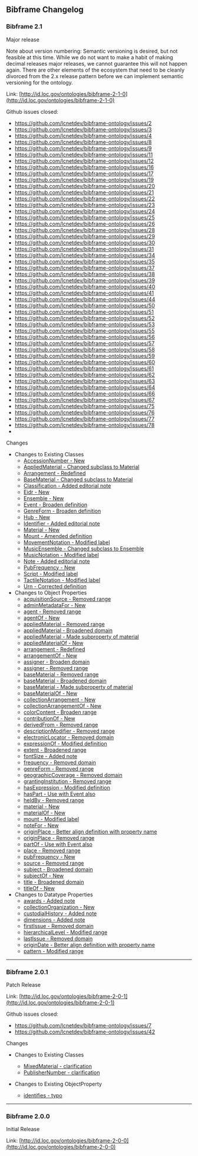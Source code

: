 ## Bibframe Changelog

### Bibframe 2.1
Major release

Note about version numbering:  Semantic versioning is desired, but not feasible
at this time. While we do not want to make a habit of making decimal releases 
major releases, we cannot guarantee this will not happen again.  There are
other elements of the ecosystem that need to be cleanly divorced from the 2.x release 
pattern before we can implement semantic versioning for the ontology.

Link: [http://id.loc.gov/ontologies/bibframe-2-1-0](http://id.loc.gov/ontologies/bibframe-2-1-0)

Github issues closed: 
 * https://github.com/lcnetdev/bibframe-ontology/issues/2
 * https://github.com/lcnetdev/bibframe-ontology/issues/3
 * https://github.com/lcnetdev/bibframe-ontology/issues/4
 * https://github.com/lcnetdev/bibframe-ontology/issues/8
 * https://github.com/lcnetdev/bibframe-ontology/issues/9
 * https://github.com/lcnetdev/bibframe-ontology/issues/11
 * https://github.com/lcnetdev/bibframe-ontology/issues/12
 * https://github.com/lcnetdev/bibframe-ontology/issues/16
 * https://github.com/lcnetdev/bibframe-ontology/issues/17
 * https://github.com/lcnetdev/bibframe-ontology/issues/19
 * https://github.com/lcnetdev/bibframe-ontology/issues/20
 * https://github.com/lcnetdev/bibframe-ontology/issues/21
 * https://github.com/lcnetdev/bibframe-ontology/issues/22
 * https://github.com/lcnetdev/bibframe-ontology/issues/23
 * https://github.com/lcnetdev/bibframe-ontology/issues/24
 * https://github.com/lcnetdev/bibframe-ontology/issues/25
 * https://github.com/lcnetdev/bibframe-ontology/issues/26
 * https://github.com/lcnetdev/bibframe-ontology/issues/28
 * https://github.com/lcnetdev/bibframe-ontology/issues/29
 * https://github.com/lcnetdev/bibframe-ontology/issues/30
 * https://github.com/lcnetdev/bibframe-ontology/issues/31
 * https://github.com/lcnetdev/bibframe-ontology/issues/34
 * https://github.com/lcnetdev/bibframe-ontology/issues/35
 * https://github.com/lcnetdev/bibframe-ontology/issues/37
 * https://github.com/lcnetdev/bibframe-ontology/issues/38
 * https://github.com/lcnetdev/bibframe-ontology/issues/39
 * https://github.com/lcnetdev/bibframe-ontology/issues/40
 * https://github.com/lcnetdev/bibframe-ontology/issues/41
 * https://github.com/lcnetdev/bibframe-ontology/issues/44
 * https://github.com/lcnetdev/bibframe-ontology/issues/50
 * https://github.com/lcnetdev/bibframe-ontology/issues/51
 * https://github.com/lcnetdev/bibframe-ontology/issues/52
 * https://github.com/lcnetdev/bibframe-ontology/issues/53
 * https://github.com/lcnetdev/bibframe-ontology/issues/55
 * https://github.com/lcnetdev/bibframe-ontology/issues/56
 * https://github.com/lcnetdev/bibframe-ontology/issues/57
 * https://github.com/lcnetdev/bibframe-ontology/issues/58
 * https://github.com/lcnetdev/bibframe-ontology/issues/59
 * https://github.com/lcnetdev/bibframe-ontology/issues/60
 * https://github.com/lcnetdev/bibframe-ontology/issues/61
 * https://github.com/lcnetdev/bibframe-ontology/issues/62
 * https://github.com/lcnetdev/bibframe-ontology/issues/63
 * https://github.com/lcnetdev/bibframe-ontology/issues/64
 * https://github.com/lcnetdev/bibframe-ontology/issues/66
 * https://github.com/lcnetdev/bibframe-ontology/issues/67
 * https://github.com/lcnetdev/bibframe-ontology/issues/75
 * https://github.com/lcnetdev/bibframe-ontology/issues/76
 * https://github.com/lcnetdev/bibframe-ontology/issues/77
 * https://github.com/lcnetdev/bibframe-ontology/issues/78
 * 
 
Changes
  * Changes to Existing Classes
    * [AccessionNumber - New](commit)
    * [AppliedMaterial - Changed subclass to Material](commit)
    * [Arrangement - Redefined](commit)
    * [BaseMaterial - Changed subclass to Material](commit)
    * [Classification - Added editorial note](commit)
    * [Eidr - New](commit)
    * [Ensemble - New](commit)
    * [Event - Broaden definition](commit)
    * [GenreForm - Broaden definition](commit)
    * [Hub - New](commit)
    * [Identifier - Added editorial note](commit)
    * [Material - New](commit)
    * [Mount - Amended definition](commit)
    * [MovementNotation - Modified label](commit)
    * [MusicEnsemble - Changed subclass to Ensemble](commit)
    * [MusicNotation - Modified label](commit)
    * [Note - Added editorial note](commit)
    * [PubFrequency - New](commit)
    * [Script - Modified label](commit)
    * [TactileNotation - Modified label](commit)
    * [Urn - Corrected definition](commit)
  * Changes to Object Properties
    * [acquisitionSource - Removed range](commit)
    * [adminMetadataFor - New](commit)
    * [agent - Removed range](commit)
    * [agentOf - New](commit)
    * [appliedMaterial - Removed range](commit)
    * [appliedMaterial - Broadened domain](commit)
    * [appliedMaterial - Made subproperty of material](commit)
    * [appliedMaterialOf - New](commit)
    * [arrangement - Redefined](commit)
    * [arrangementOf - New](commit)
    * [assigner - Broaden domain](commit)
    * [assigner - Removed range](commit)
    * [baseMaterial - Removed range](commit)
    * [baseMaterial - Broadened domain](commit)
    * [baseMaterial - Made subproperty of material](commit)
    * [baseMaterialOf - New](commit)
    * [collectionArrangement - New](commit)
    * [collectionArrangementOf - New](commit)
    * [colorContent - Broaden range](commit)
    * [contributionOf - New](commit)
    * [derivedFrom - Removed range](commit)
    * [descriptionModifier - Removed range](commit)
    * [electronicLocator - Removed domain](commit)
    * [expressionOf - Modified definition](commit)
    * [extent - Broadened range](commit)
    * [fontSize - Added note](commit)
    * [frequency - Removed domain](commit)
    * [genreForm - Removed range](commit)
    * [geographicCoverage - Removed domain](commit)
    * [grantingInstitution - Removed range](commit)
    * [hasExpression - Modified definition](commit)
    * [hasPart - Use with Event also](commit)
    * [heldBy - Removed range](commit)
    * [material - New](commit)
    * [materialOf - New](commit)
    * [mount - Modified label](commit)
    * [noteFor - New](commit)
    * [originPlace - Better align definition with property name](commit)
    * [originPlace - Removed range](commit)
    * [partOf - Use with Event also](commit)
    * [place - Removed range](commit)
    * [pubFrequency - New](commit)
    * [source - Removed range](commit)
    * [subject - Broadened domain](commit)
    * [subjectOf - New](commit)
    * [title - Broadened domain](commit)
    * [titleOf - New](commit)
  * Changes to Datatype Properties
    * [awards - Added note](commit)
    * [collectionOrganization - New](commit)
    * [custodialHistory - Added note](commit)
    * [dimensions - Added note](commit)
    * [firstIssue - Removed domain](commit)
    * [hierarchicalLevel - Modified range](commit)
    * [lastIssue - Removed domain](commit)
    * [originDate - Better align definition with property name](commit)
    * [pattern - Modified range](commit)

---

### Bibframe 2.0.1
Patch Release

Link: [http://id.loc.gov/ontologies/bibframe-2-0-1](http://id.loc.gov/ontologies/bibframe-2-0-1)

Github issues closed: 
 * https://github.com/lcnetdev/bibframe-ontology/issues/7
 * https://github.com/lcnetdev/bibframe-ontology/issues/42
 
Changes
  * Changes to Existing Classes 
    * [MixedMaterial - clarification](https://github.com/lcnetdev/bibframe-ontology/commit/f447b507dcb58d95bb34617886e43f3ac7565098#diff-a63046abd708bb861aa910d97bf42005)
    * [PublisherNumber - clarification](https://github.com/lcnetdev/bibframe-ontology/commit/f447b507dcb58d95bb34617886e43f3ac7565098#diff-1a032606aef2cdee819b56960646ad34)

  * Changes to Existing ObjectProperty 
    * [identifies - typo](https://github.com/lcnetdev/bibframe-ontology/commit/f447b507dcb58d95bb34617886e43f3ac7565098#diff-186fef12f7006b3275b1f23f900ee65e)

---

### Bibframe 2.0.0
Initial Release

Link: [http://id.loc.gov/ontologies/bibframe-2-0-0](http://id.loc.gov/ontologies/bibframe-2-0-0)


